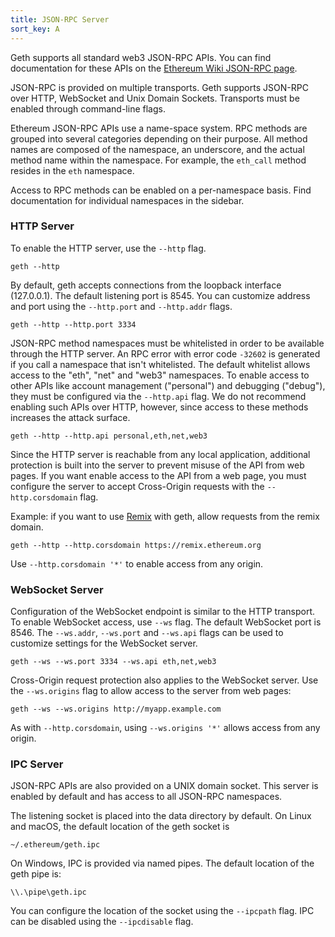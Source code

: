 ```yaml
---
title: JSON-RPC Server
sort_key: A
---
```


Geth supports all standard web3 JSON-RPC APIs. You can find documentation for
these APIs on the [Ethereum Wiki JSON-RPC page][web3-rpc].

JSON-RPC is provided on multiple transports. Geth supports JSON-RPC over HTTP,
WebSocket and Unix Domain Sockets. Transports must be enabled through
command-line flags.

Ethereum JSON-RPC APIs use a name-space system. RPC methods are grouped into
several categories depending on their purpose. All method names are composed of
the namespace, an underscore, and the actual method name within the namespace.
For example, the `eth_call` method resides in the `eth` namespace.

Access to RPC methods can be enabled on a per-namespace basis. Find
documentation for individual namespaces in the sidebar.

### HTTP Server

To enable the HTTP server, use the `--http` flag.

    geth --http

By default, geth accepts connections from the loopback interface (127.0.0.1).
The default listening port is 8545. You can customize address and port using the
`--http.port` and `--http.addr` flags.

    geth --http --http.port 3334

JSON-RPC method namespaces must be whitelisted in order to be available through
the HTTP server. An RPC error with error code `-32602` is generated if you call a
namespace that isn't whitelisted. The default whitelist allows access to the "eth", "net"
and "web3" namespaces. To enable access to other APIs like account management ("personal")
and debugging ("debug"), they must be configured via the `--http.api` flag. We do
not recommend enabling such APIs over HTTP, however, since access to these
methods increases the attack surface.

    geth --http --http.api personal,eth,net,web3

Since the HTTP server is reachable from any local application, additional
protection is built into the server to prevent misuse of the API from web pages.
If you want enable access to the API from a web page, you must configure the
server to accept Cross-Origin requests with the `--http.corsdomain` flag.

Example: if you want to use [Remix][remix] with geth, allow requests from the
remix domain.

    geth --http --http.corsdomain https://remix.ethereum.org

Use `--http.corsdomain '*'` to enable access from any origin.

### WebSocket Server

Configuration of the WebSocket endpoint is similar to the HTTP transport. To
enable WebSocket access, use `--ws` flag. The default WebSocket port is 8546.
The `--ws.addr`, `--ws.port` and `--ws.api` flags can be used to customize settings
for the WebSocket server.

    geth --ws --ws.port 3334 --ws.api eth,net,web3

Cross-Origin request protection also applies to the WebSocket server. Use the
`--ws.origins` flag to allow access to the server from web pages:

    geth --ws --ws.origins http://myapp.example.com

As with `--http.corsdomain`, using `--ws.origins '*'` allows access from any origin.

### IPC Server

JSON-RPC APIs are also provided on a UNIX domain socket. This server is enabled
by default and has access to all JSON-RPC namespaces.

The listening socket is placed into the data directory by default. On Linux and macOS,
the default location of the geth socket is

    ~/.ethereum/geth.ipc

On Windows, IPC is provided via named pipes. The default location of the geth pipe is:

    \\.\pipe\geth.ipc
    
You can configure the location of the socket using the `--ipcpath` flag. IPC can
be disabled using the `--ipcdisable` flag.

[web3-rpc]: https://github.com/ethereum/execution-apis
[remix]: https://remix.ethereum.org

